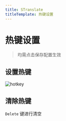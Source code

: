 ```yaml
---
title: STranslate
titleTemplate: 热键设置
---
```


# 热键设置

> 均需点击保存配置生效

## 设置热键

![hotkey](/img/hotkey.gif)

## 清除热键

`Delete` 键进行清空
